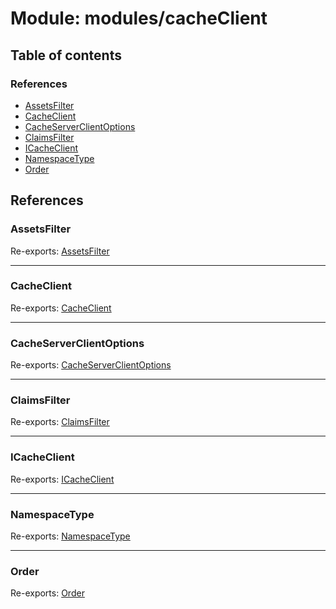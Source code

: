 # Module: modules/cacheClient

## Table of contents

### References

- [AssetsFilter](modules_cacheClient.md#assetsfilter)
- [CacheClient](modules_cacheClient.md#cacheclient)
- [CacheServerClientOptions](modules_cacheClient.md#cacheserverclientoptions)
- [ClaimsFilter](modules_cacheClient.md#claimsfilter)
- [ICacheClient](modules_cacheClient.md#icacheclient)
- [NamespaceType](modules_cacheClient.md#namespacetype)
- [Order](modules_cacheClient.md#order)

## References

### AssetsFilter

Re-exports: [AssetsFilter](modules_cacheClient_cacheClient_types.md#assetsfilter)

___

### CacheClient

Re-exports: [CacheClient](../classes/modules_cacheClient_cacheClient_service.CacheClient.md)

___

### CacheServerClientOptions

Re-exports: [CacheServerClientOptions](../interfaces/modules_cacheClient_cacheClient_types.CacheServerClientOptions.md)

___

### ClaimsFilter

Re-exports: [ClaimsFilter](modules_cacheClient_cacheClient_types.md#claimsfilter)

___

### ICacheClient

Re-exports: [ICacheClient](../interfaces/modules_cacheClient_ICacheClient.ICacheClient.md)

___

### NamespaceType

Re-exports: [NamespaceType](../enums/modules_cacheClient_cacheClient_types.NamespaceType.md)

___

### Order

Re-exports: [Order](../enums/modules_cacheClient_cacheClient_types.Order.md)
